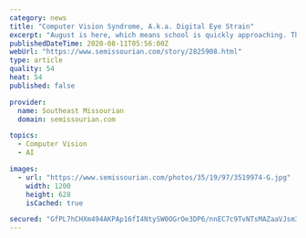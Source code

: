 ```yaml
---
category: news
title: "Computer Vision Syndrome, A.k.a. Digital Eye Strain"
excerpt: "August is here, which means school is quickly approaching. There are a lot of uncertainties with how this school year will go, but there is one thing we know for sure: our time on digital devices isn't going anywhere anytime soon."
publishedDateTime: 2020-08-11T05:56:00Z
webUrl: "https://www.semissourian.com/story/2825908.html"
type: article
quality: 54
heat: 54
published: false

provider:
  name: Southeast Missourian
  domain: semissourian.com

topics:
  - Computer Vision
  - AI

images:
  - url: "https://www.semissourian.com/photos/35/19/97/3519974-G.jpg"
    width: 1200
    height: 628
    isCached: true

secured: "GfPL7hCHXm494AKPAp16fI4NtySW0OGrOe3DP6/nnEC7c9TvNTsMAZaaVJsm3QB9tQqoC734MGhiw7DEqD7xz2AMB8ChrJalOxrYZTtlJBVl0THqjQxGNs7bDkbf6Agu66MxzPimTBmkl4SGnCLWbizUpAa1HoJPQi7a29tlRcN1nrb/FnuyoHdxdQNjsWw2YmjfykqlohiXTKDanUSLORuhl7nA1D9u9cqJ8EUjrcCMgYS9BKBqHs1/CQ+5huxpeDX9rloEQNu/j7NpGPSaql5mZHoqO4718fsAxg+pI4f8PTFTJOPElCytMaTOSUshLbhUyjb/S8NLf188j8Kz9g==;FxCjAPA6xIwh5Ho3DHI4Og=="
---
```


